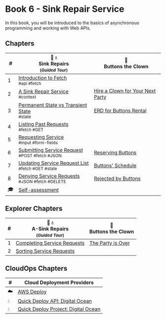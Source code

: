 # Book 6 - Sink Repair Service

In this book, you will be introduced to the basics of asynchronous programming and working with Web APIs.

## Chapters

| # | 🔧 💧 <br/> Sink Repairs <sub> <br/> (_Guided Tour_)</sub> | 🤡 <br/> Buttons the Clown |
|--|--|--|
| 1 | [Introduction to Fetch](./chapters/AS_FETCH_INTRO.md) <br/> <sub style="font-size:0.85rem;">#api #fetch</sub> |  |
| 2 | [A Sink Repair Service](./chapters/AS_INTRO.md) <br/> <sub style="font-size:0.85rem;">#context</sub> | [Hire a Clown for Your Next Party](./chapters/BC_INTRO.md) |
| 3 | [Permanent State vs Transient State](./chapters/AS_STATE_TYPES.md) <br/> <sub style="font-size:0.85rem;">#state</sub>  | [ERD for Buttons Rental](./chapters/BC_ERD.md) |
| 4 | [Listing Past Requests](./chapters/AS_FETCH_GET.md) <br/> <sub style="font-size:0.85rem;">#fetch #GET</sub> |
| 5 | [Requesting Service](./chapters/AS_USER_INPUT.md) <br/> <sub style="font-size:0.85rem;">#input #form-fields</sub> |  |
| 6 | [Submitting Service Request](./chapters/AS_HTTP_POST.md) <br/> <sub style="font-size:0.85rem;">#POST #fetch #JSON</sub> | [Reserving Buttons](./chapters/BC_RESERVATION_POST.md) |
| 7 | [Updating Service Request List](./chapters/AS_HTTP_GET.md) <br/> <sub style="font-size:0.85rem;">#fetch #GET #state</sub> | [Buttons' Schedule](./chapters/BC_SCHEDULE_LIST.md) |
| 8 | [Denying Service Requests](./chapters/AS_HTTP_DELETE.md) <br/> <sub style="font-size:0.85rem;">#JSON #fetch #DELETE</sub> | [Rejected by Buttons](./chapters/BC_DENY_RESERVATION.md) |
| 🎓 | [Self-assessment](./chapters/BOOK_5_ASSESSMENT.md) |  |

## Explorer Chapters

| # | 🔧 💧 <br/> A-Sink Repairs <sub> <br/> (_Guided Tour_)</sub> | 🤡 <br/> Buttons the Clown |
|--|--|--|
| 1 | [Completing Service Requests](./chapters/AS_COMPLETIONS.md) | [The Party is Over](./chapters/BC_PERFORMANCE_COMPLETE.md) |
| 2 | [Sorting Service Requests](./chapters/AS_SORT_BY_COMPLETE.md) |  |

## CloudOps Chapters
| # | Cloud Deployment Providers |
|--|--|
| ☁️ | [AWS Deploy](./chapters/CLOUD_AWS.md) |
| 💧 | [Quick Deploy API: Digital Ocean](./chapters/CLOUD_DIGITAL_OCEAN_JSON.md) |
| 💧 | [Quick Deploy Project: Digital Ocean](./chapters/CLOUD_DIGITAL_OCEAN_STATIC.md) |

